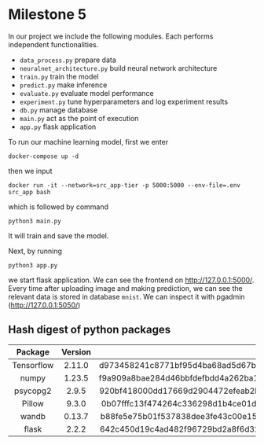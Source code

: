 # Milestone 5
In our project we include the following modules. Each performs independent functionalities.
- `data_process.py` prepare data
- `neuralnet_architecture.py` build neural network architecture
- `train.py` train the model
- `predict.py` make inference
- `evaluate.py` evaluate model performance
- `experiment.py` tune hyperparameters and log experiment results
- `db.py` manage database
- `main.py` act as the point of execution
- `app.py` flask application

To run our machine learning model, first we enter
```
docker-compose up -d
```
then we input
```
docker run -it --network=src_app-tier -p 5000:5000 --env-file=.env src_app bash
```
which is followed by command
```
python3 main.py
```
It will train and save the model.

Next, by running 
```
python3 app.py
```
we start flask application. We can see the frontend on http://127.0.0.1:5000/.
Every time after uploading image and making prediction, we can see the relevant data is stored in database `mnist`.
We can inspect it with pgadmin (http://127.0.0.1:5050/)


## Hash digest of python packages
|Package|Version|Hash Digest|
|:------:|:---------:|------:|
|Tensorflow|2.11.0|d973458241c8771bf95d4ba68ad5d67b094f72dd181c2d562ffab538c1b0dad7|
|numpy|1.23.5|f9a909a8bae284d46bbfdefbdd4a262ba19d3bc9921b1e76126b1d21c3c34135|
|psycopg2|2.9.5|920bf418000dd17669d2904472efeab2b20546efd0548139618f8fa305d1d7ad|
|Pillow|9.3.0|0b07fffc13f474264c336298d1b4ce01d9c5a011415b79d4ee5527bb69ae6f65|
|wandb|0.13.7|b88fe5e75b01f537838dee3fe43c00e15d9d6dd08671503374858fb2e539fcd4|
|flask|2.2.2|642c450d19c4ad482f96729bd2a8f6d32554aa1e231f4f6b4e7e5264b16cca2b|